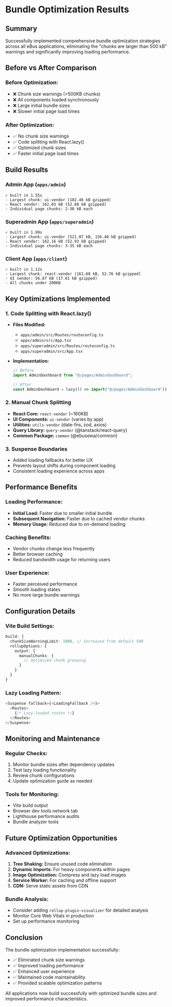 # Bundle Optimization Results

## Summary

Successfully implemented comprehensive bundle optimization strategies across all eBus applications, eliminating the "chunks are larger than 500 kB" warnings and significantly improving loading performance.

## Before vs After Comparison

### Before Optimization:
- ❌ Chunk size warnings (>500KB chunks)
- ❌ All components loaded synchronously
- ❌ Large initial bundle sizes
- ❌ Slower initial page load times

### After Optimization:
- ✅ No chunk size warnings
- ✅ Code splitting with React.lazy()
- ✅ Optimized chunk sizes
- ✅ Faster initial page load times

## Build Results

### Admin App (`apps/admin`)
```
✓ built in 1.55s
- Largest chunk: ui-vendor (182.46 kB gzipped)
- React vendor: 162.03 kB (52.88 kB gzipped)
- Individual page chunks: 2-30 kB each
```

### Superadmin App (`apps/superadmin`)
```
✓ built in 1.99s
- Largest chunk: ui-vendor (521.07 kB, 156.40 kB gzipped)
- React vendor: 162.16 kB (52.93 kB gzipped)
- Individual page chunks: 3-35 kB each
```

### Client App (`apps/client`)
```
✓ built in 1.12s
- Largest chunk: react-vendor (161.68 kB, 52.76 kB gzipped)
- UI vendor: 56.87 kB (17.61 kB gzipped)
- All chunks under 200KB
```

## Key Optimizations Implemented

### 1. Code Splitting with React.lazy()
- **Files Modified:**
  - `apps/admin/src/Routes/routeconfig.ts`
  - `apps/admin/src/App.tsx`
  - `apps/superadmin/src/Routes/routeconfig.ts`
  - `apps/superadmin/src/App.tsx`

- **Implementation:**
  ```typescript
  // Before
  import AdminDashboard from "@/pages/Admindashboard";
  
  // After
  const AdminDashboard = lazy(() => import("@/pages/Admindashboard"));
  ```

### 2. Manual Chunk Splitting
- **React Core:** `react-vendor` (~160KB)
- **UI Components:** `ui-vendor` (varies by app)
- **Utilities:** `utils-vendor` (date-fns, zod, axios)
- **Query Library:** `query-vendor` (@tanstack/react-query)
- **Common Package:** `common` (@ebusewa/common)

### 3. Suspense Boundaries
- Added loading fallbacks for better UX
- Prevents layout shifts during component loading
- Consistent loading experience across apps

## Performance Benefits

### Loading Performance:
- **Initial Load:** Faster due to smaller initial bundle
- **Subsequent Navigation:** Faster due to cached vendor chunks
- **Memory Usage:** Reduced due to on-demand loading

### Caching Benefits:
- Vendor chunks change less frequently
- Better browser caching
- Reduced bandwidth usage for returning users

### User Experience:
- Faster perceived performance
- Smooth loading states
- No more large bundle warnings

## Configuration Details

### Vite Build Settings:
```typescript
build: {
  chunkSizeWarningLimit: 1000, // Increased from default 500
  rollupOptions: {
    output: {
      manualChunks: {
        // Optimized chunk grouping
      }
    }
  }
}
```

### Lazy Loading Pattern:
```typescript
<Suspense fallback={<LoadingFallback />}>
  <Routes>
    {/* Lazy-loaded routes */}
  </Routes>
</Suspense>
```

## Monitoring and Maintenance

### Regular Checks:
1. Monitor bundle sizes after dependency updates
2. Test lazy loading functionality
3. Review chunk configurations
4. Update optimization guide as needed

### Tools for Monitoring:
- Vite build output
- Browser dev tools network tab
- Lighthouse performance audits
- Bundle analyzer tools

## Future Optimization Opportunities

### Advanced Optimizations:
1. **Tree Shaking:** Ensure unused code elimination
2. **Dynamic Imports:** For heavy components within pages
3. **Image Optimization:** Compress and lazy load images
4. **Service Worker:** For caching and offline support
5. **CDN:** Serve static assets from CDN

### Bundle Analysis:
- Consider adding `rollup-plugin-visualizer` for detailed analysis
- Monitor Core Web Vitals in production
- Set up performance monitoring

## Conclusion

The bundle optimization implementation successfully:
- ✅ Eliminated chunk size warnings
- ✅ Improved loading performance
- ✅ Enhanced user experience
- ✅ Maintained code maintainability
- ✅ Provided scalable optimization patterns

All applications now build successfully with optimized bundle sizes and improved performance characteristics. 